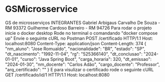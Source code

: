 # GSMicrosservice
GS de microsserviços
INTEGRANTES
Gabriel Arbigaus Carvalho De Souza - RM 93372
Guilherme Cardoso Barreiro - RM 94726
Para rodar o projeto inicie o docker desktop
Rode no terminal o comandando "docker compose up"
Envie o seguinte cURL no Postman
POST /certificado HTTP/1.1
Host: localhost:8080
Content-Type: application/json
Content-Length: 374
{
    "nm_aluno": "Jose Romualdo",
    "nacionalidade": "BR",
    "estado": "SP",
    "dt_nascimento": "1992-11-04",
    "rg": "525366140",
    "dt_conclusao": "2024-01-01",
    "curso": "Java Spring Boot",
    "carga_horaria": 320,
    "dt_emissao": "2024-01-30",
    "nm_docente": "Carlos Adão",
    "cargo_docente": "Professor",
    "arq_certificado": ""
}
E para visulizar o certificado rode o seguinte cURL
GET /certificado/id/1 HTTP/1.1
Host: localhost:8080
